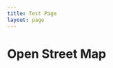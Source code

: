 ```yaml
---
title: Test Page
layout: page
---
```


# Open Street Map

<div id="map">

<script>
    var map = L.map('map').setView([51.505, -0.09], 13);
    var layer = new L.StamenTileLayer("toner-lite");
    map.addLayer(layer);
    var marker = L.marker([51.5, -0.09]).addTo(map);
    L.tileLayer('https://tile.openstreetmap.org/{z}/{x}/{y}.png', {
        maxZoom: 19,
        attribution: '&copy; <a href="http://www.openstreetmap.org/copyright">OpenStreetMap</a>'
    }).addTo(map);
</script>

</div>